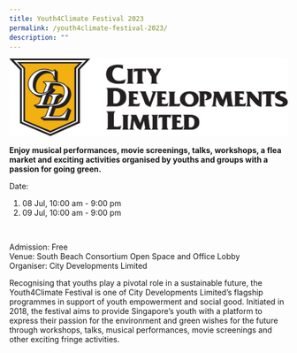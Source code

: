 ```yaml
---
title: Youth4Climate Festival 2023
permalink: /youth4climate-festival-2023/
description: ""
---
```

![](/images/Events/question%20110%20-%20cdl%20logo%20(high%20res).jpg)

**Enjoy musical performances, movie screenings, talks, workshops, a flea market and exciting activities organised by youths and groups with a passion for going green.**

Date: <br>
1. 08 Jul, 10:00 am - 9:00 pm
2. 09 Jul, 10:00 am - 9:00 pm
<br>

Admission: Free<br>
Venue: South Beach Consortium Open Space and Office Lobby<br>
Organiser: City Developments Limited 

Recognising that youths play a pivotal role in a sustainable future, the Youth4Climate Festival is one of City Developments Limited’s flagship programmes in support of youth empowerment and social good. Initiated in 2018, the festival aims to provide Singapore’s youth with a platform to express their passion for the environment and green wishes for the future through workshops, talks, musical performances, movie screenings and other exciting fringe activities.

<!--
<a href="https://cdlsustainability.com/climate-action/youth4climate/" class="btn-link">
	<img src="/images/gogreensg_website-32.png">
</a>
-->

<style>
	.btn-link {
		display: inline-block;
	}
	
	.btn-link > img {
		width: 100%;
	}
</style>